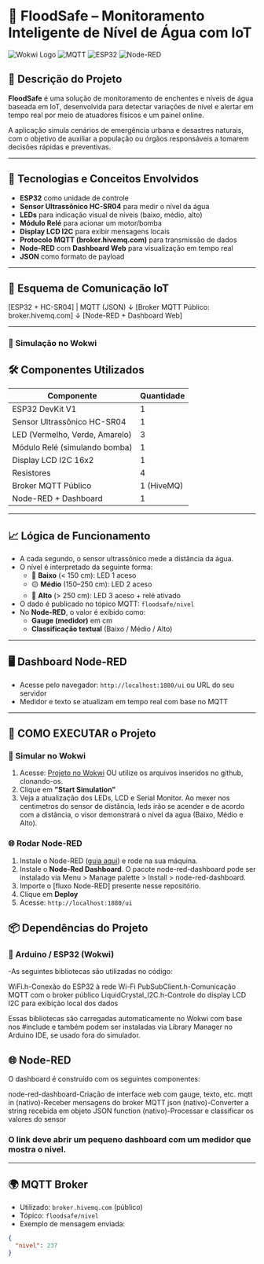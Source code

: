 # 🌊 FloodSafe – Monitoramento Inteligente de Nível de Água com IoT

![Wokwi Logo](https://img.shields.io/badge/Simulado%20no-Wokwi-green)
![MQTT](https://img.shields.io/badge/Protocolo-MQTT-blue)
![ESP32](https://img.shields.io/badge/Placa-ESP32-orange)
![Node-RED](https://img.shields.io/badge/Dashboard-Node--RED-red)

## 📌 Descrição do Projeto

**FloodSafe** é uma solução de monitoramento de enchentes e níveis de água baseada em IoT, desenvolvida para detectar variações de nível e alertar em tempo real por meio de atuadores físicos e um painel online.

A aplicação simula cenários de emergência urbana e desastres naturais, com o objetivo de auxiliar a população ou órgãos responsáveis a tomarem decisões rápidas e preventivas.

---

## 🧠 Tecnologias e Conceitos Envolvidos

- **ESP32** como unidade de controle
- **Sensor Ultrassônico HC-SR04** para medir o nível da água
- **LEDs** para indicação visual de níveis (baixo, médio, alto)
- **Módulo Relé** para acionar um motor/bomba
- **Display LCD I2C** para exibir mensagens locais
- **Protocolo MQTT (broker.hivemq.com)** para transmissão de dados
- **Node-RED** com **Dashboard Web** para visualização em tempo real
- **JSON** como formato de payload

---

## 📡 Esquema de Comunicação IoT

[ESP32 + HC-SR04]
|
MQTT (JSON)
↓
[Broker MQTT Público: broker.hivemq.com]
↓
[Node-RED + Dashboard Web]


---


### 🔌 Simulação no Wokwi

## 🛠️ Componentes Utilizados

| Componente                | Quantidade |
|--------------------------|------------|
| ESP32 DevKit V1          | 1          |
| Sensor Ultrassônico HC-SR04 | 1      |
| LED (Vermelho, Verde, Amarelo) | 3    |
| Módulo Relé (simulando bomba) | 1      |
| Display LCD I2C 16x2     | 1          |
| Resistores               | 4          |
| Broker MQTT Público      | 1 (HiveMQ) |
| Node-RED + Dashboard     | 1          |

---

## 📈 Lógica de Funcionamento

- A cada segundo, o sensor ultrassônico mede a distância da água.
- O nível é interpretado da seguinte forma:
  - 🔴 **Baixo** (< 150 cm): LED 1 aceso
  - 🟡 **Médio** (150–250 cm): LED 2 aceso
  - 🔵 **Alto** (> 250 cm): LED 3 aceso + relé ativado
- O dado é publicado no tópico MQTT: `floodsafe/nivel`
- No **Node-RED**, o valor é exibido como:
  - **Gauge (medidor)** em cm
  - **Classificação textual** (Baixo / Médio / Alto)

---

## 🖥️ Dashboard Node-RED

- Acesse pelo navegador: `http://localhost:1880/ui` ou URL do seu servidor
- Medidor e texto se atualizam em tempo real com base no MQTT

---

## 📁 COMO EXECUTAR o Projeto

### 🧪 Simular no Wokwi

1. Acesse: [Projeto no Wokwi](https://wokwi.com/projects/376408708887997441) OU utilize os arquivos inseridos no github, clonando-os.
2. Clique em **"Start Simulation"**
3. Veja a atualização dos LEDs, LCD e Serial Monitor. Ao mexer nos centimetros do sensor de distância, leds irão se acender e de acordo com a distância, o visor demonstrará o nível da agua (Baixo, Médio e Alto).

### 🌐 Rodar Node-RED

1. Instale o Node-RED ([guia aqui](https://nodered.org/docs/getting-started/)) e rode na sua máquina.
2. Instale o **Node-Red Dashboard**. O pacote node-red-dashboard pode ser instalado via Menu > Manage palette > Install > node-red-dashboard.
3. Importe o [fluxo Node-RED] presente nesse repositório.
4. Clique em **Deploy**
5. Acesse: `http://localhost:1880/ui`

## 📦 Dependências do Projeto
### 🔧 Arduino / ESP32 (Wokwi)

-As seguintes bibliotecas são utilizadas no código:


WiFi.h-Conexão do ESP32 à rede Wi-Fi
PubSubClient.h-Comunicação MQTT com o broker público
LiquidCrystal_I2C.h-Controle do display LCD I2C para exibição local dos dados

Essas bibliotecas são carregadas automaticamente no Wokwi com base nos #include e também podem ser instaladas via Library Manager no Arduino IDE, se usado fora do simulador.

## 🌐 Node-RED
O dashboard é construído com os seguintes componentes:


node-red-dashboard-Criação de interface web com gauge, texto, etc.
mqtt in (nativo)-Receber mensagens do broker MQTT
json (nativo)-Converter a string recebida em objeto JSON
function (nativo)-Processar e classificar os valores do sensor



### O link deve abrir um pequeno dashboard com um medidor que mostra o nivel.

---

## 🌍 MQTT Broker

- Utilizado: `broker.hivemq.com` (público)
- Tópico: `floodsafe/nivel`
- Exemplo de mensagem enviada:

```json
{
  "nivel": 237
}
